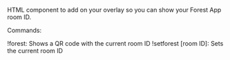 HTML component to add on your overlay so you can show your Forest App room ID.

Commands: 

!forest: Shows a QR code with the current room ID
!setforest [room ID]: Sets the current room ID
